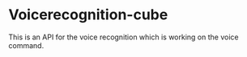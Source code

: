 # Voicerecognition-cube
This is an API for the voice recognition which is working on the voice command.
